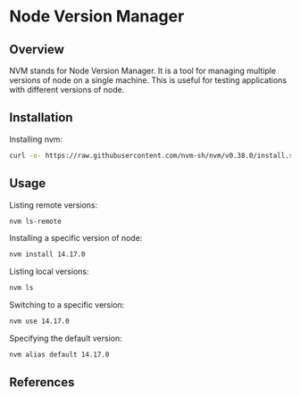 # Node Version Manager

## Overview

NVM stands for Node Version Manager.  It is a tool for managing multiple versions of 
node on a single machine.  This is useful for testing applications with different
versions of node.

## Installation

Installing nvm:

```bash
curl -o- https://raw.githubusercontent.com/nvm-sh/nvm/v0.38.0/install.sh | bash
```

## Usage

Listing remote versions:

```bash
nvm ls-remote
```

Installing a specific version of node:

```bash
nvm install 14.17.0
```

Listing local versions:

```bash
nvm ls
```

Switching to a specific version:

```bash
nvm use 14.17.0
```

Specifying the default version:

```bash
nvm alias default 14.17.0
```

## References

